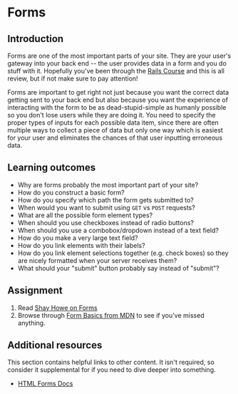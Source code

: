 # Forms

## Introduction

Forms are one of the most important parts of your site. They are your user's gateway into your back end -- the user provides data in a form and you do stuff with it. Hopefully you've been through the [Rails Course](/courses/ruby-on-rails) and this is all review, but if not make sure to pay attention!

Forms are important to get right not just because you want the correct data getting sent to your back end but also because you want the experience of interacting with the form to be as dead-stupid-simple as humanly possible so you don't lose users while they are doing it. You need to specify the proper types of inputs for each possible data item, since there are often multiple ways to collect a piece of data but only one way which is easiest for your user and eliminates the chances of that user inputting erroneous data.

## Learning outcomes

* Why are forms probably the most important part of your site?
* How do you construct a basic form?
* How do you specify which path the form gets submitted to?
* When would you want to submit using `GET` vs `POST` requests?
* What are all the possible form element types?
* When should you use checkboxes instead of radio buttons?
* When should you use a combobox/dropdown instead of a text field?
* How do you make a very large text field?
* How do you link elements with their labels?
* How do you link element selections together \(e.g. check boxes\) so they are nicely formatted when your server receives them?
* What should your "submit" button probably say instead of "submit"?

## Assignment

1. Read [Shay Howe on Forms](http://learn.shayhowe.com/html-css/building-forms)
2. Browse through [Form Basics from MDN](https://developer.mozilla.org/en-US/docs/Web/Guide/HTML/Forms/My_first_HTML_form) to see if you've missed anything.

## Additional resources

This section contains helpful links to other content. It isn't required, so consider it supplemental for if you need to dive deeper into something.

* [HTML Forms Docs](http://www.w3schools.com/html/html_forms.asp)

